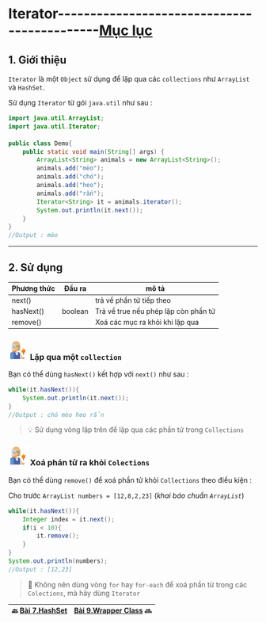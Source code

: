 # Iterator--------------------------------------------[Mục lục](https://github.com/Zenfection/Java)

## 1. Giới thiệu

`Iterator` là một `Object` sử dụng để lặp qua các `collections` như `ArrayList` và `HashSet`. 

Sử dụng `Iterator` từ gói `java.util` như sau : 

```java
import java.util.ArrayList;
import java.util.Iterator;

public class Demo{
    public static void main(String[] args) {
        ArrayList<String> animals = new ArrayList<String>();
        animals.add("mèo");
        animals.add("chó");
        animals.add("heo");
        animals.add("rắn");
        Iterator<String> it = animals.iterator();
        System.out.println(it.next());
    }
}
//Output : mèo
```

---

## 2. Sử dụng

| Phương thức | Đầu ra  | mô tả                                |
| ----------- | ------- | ------------------------------------ |
| next()      |         | trả về phần tử tiếp theo             |
| hasNext()   | boolean | Trả về true nếu phép lặp còn phần tử |
| remove()    |         | Xoá các mục ra khỏi khi lặp qua      |

### ![Professor Malepng](https://raw.githubusercontent.com/Zenfection/Image/master/2021/02/08-17-36-14-Professor%20Male.png) Lặp qua một `collection`

Bạn có thể dùng `hasNext()` kết hợp với `next()` như sau : 

```java
while(it.hasNext()){
    System.out.println(it.next());
}
//Output : chó mèo heo rắn
```

> 💡 Sử dụng vòng lặp trên để lặp qua các phần tử trong `Collections`

### ![Professor Malepng](https://raw.githubusercontent.com/Zenfection/Image/master/2021/02/08-17-36-14-Professor%20Male.png) Xoá phán tử ra khỏi `Colections`

Bạn có thể dùng `remove()` để xoá phần tử khỏi `Collections` theo điều kiện : 

Cho trước `ArrayList numbers = [12,8,2,23]` (*khai báo chuẩn `ArrayList`*)

```java
while(it.hasNext()){
    Integer index = it.next();
    if(i < 10){
        it.remove();
    }
}
System.out.println(numbers);
//Output : [12,23]
```

> 🚀 Không nên dùng vòng `for` hay `for-each` để xoá phần tử trong các `Colections`, mà hãy dùng `Iterator`

| 🔙  [Bài 7.HashSet](https://github.com/Zenfection/Java/blob/master/Java%20Advaced/7.HashSet.md) | [Bài 9.Wrapper Class](https://github.com/Zenfection/Java/blob/master/Java%20Advaced/9.WrapperClases.md) 🔜 |
| ----------------------------------------------------------------------------------------------- | ---------------------------------------------------------------------------------------------------------- |